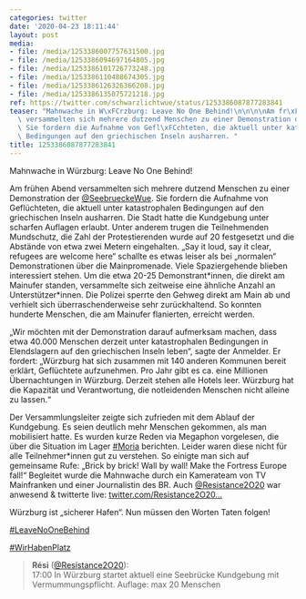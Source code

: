 ```yaml
---
categories: twitter
date: '2020-04-23 18:11:44'
layout: post
media:
- file: /media/1253386007757631500.jpg
- file: /media/1253386094697164805.jpg
- file: /media/1253386101726773248.jpg
- file: /media/1253386110488674305.jpg
- file: /media/1253386126326366208.jpg
- file: /media/1253386135075721218.jpg
ref: https://twitter.com/schwarzlichtwue/status/1253386087877283841
teaser: "Mahnwache in W\xFCrzburg: Leave No One Behind!\n\n\n\nAm fr\xFChen Abend\
  \ versammelten sich mehrere dutzend Menschen zu einer Demonstration der [@SeebrueckeWue](https://twitter.com/SeebrueckeWue).\
  \ Sie fordern die Aufnahme von Gefl\xFCchteten, die aktuell unter katastrophalen\
  \ Bedingungen auf den griechischen Inseln ausharren. "
title: 1253386087877283841
---
```

Mahnwache in Würzburg: Leave No One Behind!



Am frühen Abend versammelten sich mehrere dutzend Menschen zu einer Demonstration der [@SeebrueckeWue](https://twitter.com/SeebrueckeWue). Sie fordern die Aufnahme von Geflüchteten, die aktuell unter katastrophalen Bedingungen auf den griechischen Inseln ausharren. 
Die Stadt hatte die Kundgebung unter scharfen Auflagen erlaubt. Unter anderem trugen die Teilnehmenden Mundschutz, die Zahl der Protestierenden wurde auf 20 festgesetzt und die Abstände von etwa zwei Metern eingehalten. 
„Say it loud, say it clear, refugees are welcome here“ schallte es etwas leiser als bei „normalen“ Demonstrationen über die Mainpromenade. Viele Spaziergehende blieben interessiert stehen. 
Um die etwa 20-25 Demonstrant\*innen, die direkt am Mainufer standen, versammelte sich zeitweise eine ähnliche Anzahl an Unterstützer\*innen. Die Polizei sperrte den Gehweg direkt am Main ab und verhielt sich überraschenderweise sehr zurückhaltend.
So konnten hunderte Menschen, die am Mainufer flanierten, erreicht werden.



„Wir möchten mit der Demonstration darauf aufmerksam machen, dass etwa 40.000 Menschen derzeit unter katastrophalen Bedingungen in Elendslagern auf den griechischen Inseln leben“, sagte der Anmelder.
Er fordert: „Würzburg hat sich zusammen mit 140 anderen Kommunen bereit erklärt, Geflüchtete aufzunehmen. Pro Jahr gibt es ca. eine Millionen Übernachtungen in Würzburg. Derzeit stehen alle Hotels leer.
Würzburg hat die Kapazität und Verantwortung, die notleidenden Menschen nicht alleine zu lassen.“



Der Versammlungsleiter zeigte sich zufrieden mit dem Ablauf der Kundgebung. Es seien deutlich mehr Menschen gekommen, als man mobilisiert hatte.
Es wurden kurze Reden via Megaphon vorgelesen, die über die Situation im Lager [#Moria](/t/moria) berichten. Leider waren diese nicht für alle Teilnehmer\*innen gut zu verstehen. So einigte man sich auf gemeinsame Rufe: „Brick by brick! Wall by wall! Make the Fortress Europe fall!“
Begleitet wurde die Mahnwache durch ein Kamerateam von TV Mainfranken und einer Journalistin des BR. Auch [@Resistance2O20](https://twitter.com/Resistance2O20) war anwesend &amp; twitterte live: [twitter.com/Resistance2O20…](https://twitter.com/Resistance2O20/status/1253338121220919297?s=19)



Würzburg ist „sicherer Hafen“. Nun müssen den Worten Taten folgen! 

[#LeaveNoOneBehind](/t/leavenoonebehind)

[#WirHabenPlatz](/t/wirhabenplatz)
> <b>Rési</b> ([@Resistance2O20](https://twitter.com/Resistance2O20)):  
>17:00 In Würzburg startet aktuell eine Seebrücke Kundgebung mit Vermummungspflicht. Auflage: max 20 Menschen  

